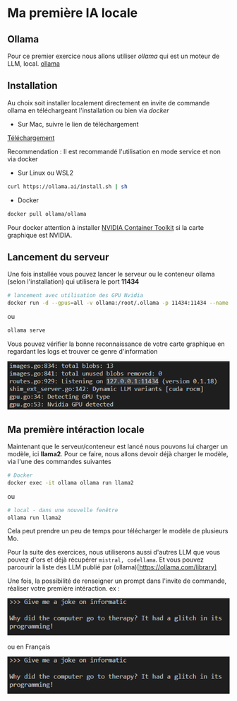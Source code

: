 # Ma première IA locale

## Ollama

Pour ce premier exercice nous allons utiliser _ollama_ qui est un moteur de LLM, local. [ollama](https://ollama.ai/)

## Installation

Au choix soit installer localement directement en invite de commande ollama en téléchargeant l'installation ou bien via _docker_

* Sur Mac, suivre le lien de téléchargement

[Téléchargement](https://ollama.ai/download/Ollama-darwin.zip)

Recommendation :  Il est recommandé l'utilisation en mode service et non via docker

* Sur Linux ou WSL2

```sh
curl https://ollama.ai/install.sh | sh
```

* Docker

```sh
docker pull ollama/ollama
```

Pour docker attention à installer [NVIDIA Container Toolkit](https://docs.nvidia.com/datacenter/cloud-native/container-toolkit/latest/install-guide.html#installation) si la carte graphique est NVIDIA.

## Lancement du serveur

Une fois installée vous pouvez lancer le serveur ou le conteneur ollama (selon l'installation) qui utilisera le port **11434**

```sh
# lancement avec utilisation des GPU Nvidia
docker run -d --gpus=all -v ollama:/root/.ollama -p 11434:11434 --name ollama ollama/ollama
```

ou

```sh
ollama serve
```

Vous pouvez vérifier la bonne reconnaissance de votre carte graphique en regardant les logs et trouver ce genre d'information

![Start serve](start_serve.png)

## Ma première intéraction locale

Maintenant que le serveur/conteneur est lancé nous pouvons lui charger un modèle, ici **llama2**. Pour ce faire, nous allons devoir déjà charger le modèle, via l'une des commandes suivantes

```sh
# Docker
docker exec -it ollama ollama run llama2
```

ou

```sh
# local - dans une nouvelle fenêtre
ollama run llama2
```

Cela peut prendre un peu de temps pour télécharger le modèle de plusieurs Mo.

Pour la suite des exercices, nous utiliserons aussi d'autres LLM que vous pouvez d'ors et déjà récupérer `mistral, codellama`. Et vous pouvez parcourir la liste des LLM publié par (ollama)[https://ollama.com/library]

Une fois, la possibilité de renseigner un prompt dans l'invite de commande, réaliser votre première intéraction.
ex :

![One Joke](exemple-01.png)

ou en Français

![Une blague](exemple-01.png)
